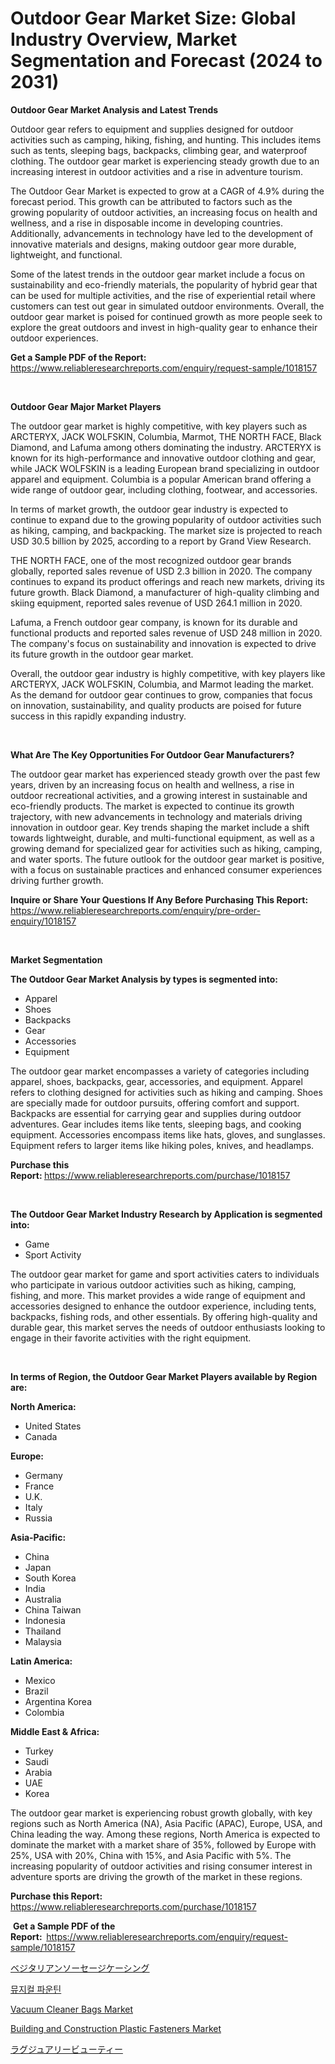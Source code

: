 <p><h1>Outdoor Gear Market Size: Global Industry Overview, Market Segmentation and Forecast (2024 to 2031)</h1></p><p><strong>Outdoor Gear Market Analysis and Latest Trends</strong></p>
<p><p>Outdoor gear refers to equipment and supplies designed for outdoor activities such as camping, hiking, fishing, and hunting. This includes items such as tents, sleeping bags, backpacks, climbing gear, and waterproof clothing. The outdoor gear market is experiencing steady growth due to an increasing interest in outdoor activities and a rise in adventure tourism.</p><p>The Outdoor Gear Market is expected to grow at a CAGR of 4.9% during the forecast period. This growth can be attributed to factors such as the growing popularity of outdoor activities, an increasing focus on health and wellness, and a rise in disposable income in developing countries. Additionally, advancements in technology have led to the development of innovative materials and designs, making outdoor gear more durable, lightweight, and functional.</p><p>Some of the latest trends in the outdoor gear market include a focus on sustainability and eco-friendly materials, the popularity of hybrid gear that can be used for multiple activities, and the rise of experiential retail where customers can test out gear in simulated outdoor environments. Overall, the outdoor gear market is poised for continued growth as more people seek to explore the great outdoors and invest in high-quality gear to enhance their outdoor experiences.</p></p>
<p><strong>Get a Sample PDF of the Report:&nbsp;</strong> <a href="https://www.reliableresearchreports.com/enquiry/request-sample/1018157">https://www.reliableresearchreports.com/enquiry/request-sample/1018157</a></p>
<p>&nbsp;</p>
<p><strong>Outdoor Gear Major Market Players</strong></p>
<p><p>The outdoor gear market is highly competitive, with key players such as ARCTERYX, JACK WOLFSKIN, Columbia, Marmot, THE NORTH FACE, Black Diamond, and Lafuma among others dominating the industry. ARCTERYX is known for its high-performance and innovative outdoor clothing and gear, while JACK WOLFSKIN is a leading European brand specializing in outdoor apparel and equipment. Columbia is a popular American brand offering a wide range of outdoor gear, including clothing, footwear, and accessories.</p><p>In terms of market growth, the outdoor gear industry is expected to continue to expand due to the growing popularity of outdoor activities such as hiking, camping, and backpacking. The market size is projected to reach USD 30.5 billion by 2025, according to a report by Grand View Research.</p><p>THE NORTH FACE, one of the most recognized outdoor gear brands globally, reported sales revenue of USD 2.3 billion in 2020. The company continues to expand its product offerings and reach new markets, driving its future growth. Black Diamond, a manufacturer of high-quality climbing and skiing equipment, reported sales revenue of USD 264.1 million in 2020.</p><p>Lafuma, a French outdoor gear company, is known for its durable and functional products and reported sales revenue of USD 248 million in 2020. The company's focus on sustainability and innovation is expected to drive its future growth in the outdoor gear market.</p><p>Overall, the outdoor gear industry is highly competitive, with key players like ARCTERYX, JACK WOLFSKIN, Columbia, and Marmot leading the market. As the demand for outdoor gear continues to grow, companies that focus on innovation, sustainability, and quality products are poised for future success in this rapidly expanding industry.</p></p>
<p>&nbsp;</p>
<p><strong>What Are The Key Opportunities For Outdoor Gear Manufacturers?</strong></p>
<p><p>The outdoor gear market has experienced steady growth over the past few years, driven by an increasing focus on health and wellness, a rise in outdoor recreational activities, and a growing interest in sustainable and eco-friendly products. The market is expected to continue its growth trajectory, with new advancements in technology and materials driving innovation in outdoor gear. Key trends shaping the market include a shift towards lightweight, durable, and multi-functional equipment, as well as a growing demand for specialized gear for activities such as hiking, camping, and water sports. The future outlook for the outdoor gear market is positive, with a focus on sustainable practices and enhanced consumer experiences driving further growth.</p></p>
<p><strong>Inquire or Share Your Questions If Any Before Purchasing This Report:</strong> <a href="https://www.reliableresearchreports.com/enquiry/pre-order-enquiry/1018157">https://www.reliableresearchreports.com/enquiry/pre-order-enquiry/1018157</a></p>
<p>&nbsp;</p>
<p><strong>Market Segmentation</strong></p>
<p><strong>The Outdoor Gear Market Analysis by types is segmented into:</strong></p>
<p><ul><li>Apparel</li><li>Shoes</li><li>Backpacks</li><li>Gear</li><li>Accessories</li><li>Equipment</li></ul></p>
<p><p>The outdoor gear market encompasses a variety of categories including apparel, shoes, backpacks, gear, accessories, and equipment. Apparel refers to clothing designed for activities such as hiking and camping. Shoes are specially made for outdoor pursuits, offering comfort and support. Backpacks are essential for carrying gear and supplies during outdoor adventures. Gear includes items like tents, sleeping bags, and cooking equipment. Accessories encompass items like hats, gloves, and sunglasses. Equipment refers to larger items like hiking poles, knives, and headlamps.</p></p>
<p><strong>Purchase this Report:&nbsp;</strong><a href="https://www.reliableresearchreports.com/purchase/1018157">https://www.reliableresearchreports.com/purchase/1018157</a></p>
<p>&nbsp;</p>
<p><strong>The Outdoor Gear Market Industry Research by Application is segmented into:</strong></p>
<p><ul><li>Game</li><li>Sport Activity</li></ul></p>
<p><p>The outdoor gear market for game and sport activities caters to individuals who participate in various outdoor activities such as hiking, camping, fishing, and more. This market provides a wide range of equipment and accessories designed to enhance the outdoor experience, including tents, backpacks, fishing rods, and other essentials. By offering high-quality and durable gear, this market serves the needs of outdoor enthusiasts looking to engage in their favorite activities with the right equipment.</p></p>
<p>&nbsp;</p>
<p><strong>In terms of Region, the Outdoor Gear Market Players available by Region are:</strong></p>
<p>
    <p> <strong> North America: </strong>
        <ul>
            <li>United States</li>
            <li>Canada</li>
        </ul>
        </p> 
    <p> <strong> Europe: </strong>
        <ul>
            <li>Germany</li>
            <li>France</li>
            <li>U.K.</li>
            <li>Italy</li>
            <li>Russia</li>
        </ul>
        </p> 
    <p> <strong> Asia-Pacific: </strong>
        <ul>
            <li>China</li>
            <li>Japan</li>
            <li>South Korea</li>
            <li>India</li>
            <li>Australia</li>
            <li>China Taiwan</li>
            <li>Indonesia</li>
            <li>Thailand</li>
            <li>Malaysia</li>
        </ul>
        </p> 
    <p> <strong> Latin America: </strong>
        <ul>
            <li>Mexico</li>
            <li>Brazil</li>
            <li>Argentina Korea</li>
            <li>Colombia</li>
        </ul>
        </p> 
    <p> <strong> Middle East & Africa: </strong>
        <ul>
            <li>Turkey</li>
            <li>Saudi</li>
            <li>Arabia</li>
            <li>UAE</li>
            <li>Korea</li>
        </ul>
    </p>
    </p>
<p><p>The outdoor gear market is experiencing robust growth globally, with key regions such as North America (NA), Asia Pacific (APAC), Europe, USA, and China leading the way. Among these regions, North America is expected to dominate the market with a market share of 35%, followed by Europe with 25%, USA with 20%, China with 15%, and Asia Pacific with 5%. The increasing popularity of outdoor activities and rising consumer interest in adventure sports are driving the growth of the market in these regions.</p></p>
<p><strong>Purchase this Report: </strong><a href="https://www.reliableresearchreports.com/purchase/1018157">https://www.reliableresearchreports.com/purchase/1018157</a></p>
<p>&nbsp;<strong>Get a Sample PDF of the Report:&nbsp;&nbsp;</strong><a href="https://www.reliableresearchreports.com/enquiry/request-sample/1018157">https://www.reliableresearchreports.com/enquiry/request-sample/1018157</a></p>
<p><strong></strong></p>
<p><p><a href="https://github.com/vtbvgl20191192/Market-Research-Report-List-1/blob/main/68511845851.md">ベジタリアンソーセージケーシング</a></p><p><a href="https://github.com/TrevorKruvalis5678/Market-Research-Report-List-1/blob/main/42174325398.md">뮤지컬 파운틴</a></p><p><a href="https://github.com/mbisetmhermsr/Market-Research-Report-List-1/blob/main/vacuum-cleaner-bags-market.md">Vacuum Cleaner Bags Market</a></p><p><a href="https://issuu.com/reportprime-2/docs/building-and-construction-plastic-fasteners-market">Building and Construction Plastic Fasteners Market</a></p><p><a href="https://github.com/avwofrml53535/Market-Research-Report-List-1/blob/main/42783065850.md">ラグジュアリービューティー</a></p></p>